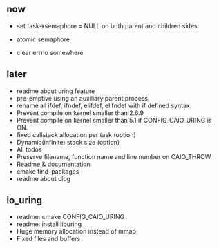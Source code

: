 ## now
- set task->semaphore = NULL on both parent and children sides.
- atomic semaphore

- clear errno somewhere

## later
- readme about uring feature
- pre-emptive using an auxiliary parent process.
- rename all ifdef, ifndef, elifdef, elifndef with if defined syntax.
- Prevent compile on kernel smaller than 2.6.9
- Prevent compile on kernel smaller than 5.1 if CONFIG_CAIO_URING is ON.
- fixed callstack allocation per task (option)
- Dynamic(infinite) stack size (option)
- All todos
- Preserve filename, function name and line number on CAIO_THROW
- Readme & documentation
- cmake find_packages
- readme about clog

## io_uring
  - readme: cmake CONFIG_CAIO_URING
  - readme: install liburing
  - Huge memory allocation instead of mmap
  - Fixed files and buffers

